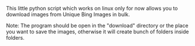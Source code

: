 
This little python script which works on linux only for now allows you to download images from Unique Bing Images in bulk.

Note: The program should be open in the "download" directory or the place you want to save the images, otherwise it will create bunch of folders inside folders. 